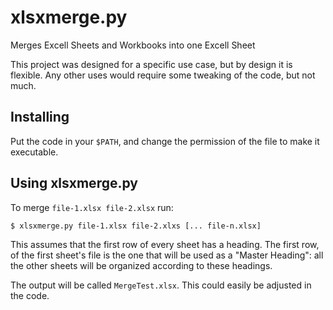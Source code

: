 # xlsxmerge.py
Merges Excell Sheets and Workbooks into one Excell Sheet

This project was designed for a specific use case, but by design it is flexible. Any other uses would require some tweaking of the code, but not much. 
## Installing 

Put the code in your `$PATH`, and change the permission of the file to make it executable. 

## Using xlsxmerge.py

To merge `file-1.xlsx file-2.xlsx` run:

    $ xlsxmerge.py file-1.xlsx file-2.xlxs [... file-n.xlsx] 

This assumes that the first row of every sheet has a heading. The first row, of the first sheet's file is the one that will be used as a "Master Heading": all the other sheets will be organized according to these headings. 

The output will be called `MergeTest.xlsx`. This could easily be adjusted in the code. 
